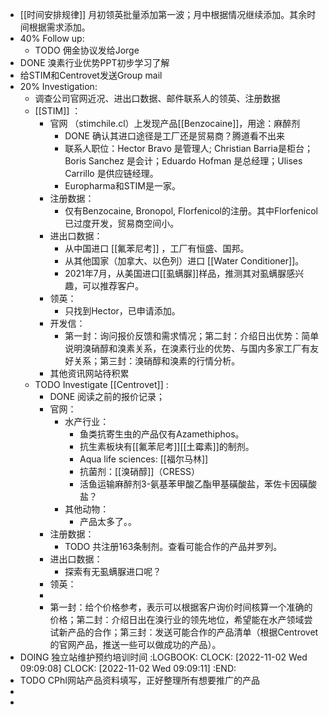 - [[时间安排规律]] 月初领英批量添加第一波；月中根据情况继续添加。其余时间根据需求添加。
- 40% Follow up:
	- TODO 佣金协议发给Jorge
- DONE 溴素行业优势PPT初步学习了解
- 给STIM和Centrovet发送Group mail
- 20% Investigation:
	- 调查公司官网近况、进出口数据、邮件联系人的领英、注册数据
	- [[STIM]] ：
		- 官网 （stimchile.cl）上发现产品[[Benzocaine]]，用途：麻醉剂
			- DONE 确认其进口途径是工厂还是贸易商？腾道看不出来
			- 联系人职位：Hector Bravo 是管理人; Christian Barria是柜台； Boris Sanchez 是会计；Eduardo Hofman 是总经理；Ulises Carrillo 是供应链经理。
			- Europharma和STIM是一家。
		- 注册数据：
			- 仅有Benzocaine, Bronopol, Florfenicol的注册。其中Florfenicol已过度开发，贸易商空间小。
		- 进出口数据：
			- 从中国进口 [[氟苯尼考]] ，工厂有恒盛、国邦。
			- 从其他国家（加拿大、以色列）进口 [[Water Conditioner]]。
			- 2021年7月，从美国进口[[虱螨脲]]样品，推测其对虱螨脲感兴趣，可以推荐客户。
		- 领英：
			- 只找到Hector，已申请添加。
		- 开发信：
			- 第一封：询问报价反馈和需求情况；第二封：介绍日出优势：简单说明溴硝醇和溴素关系，在溴素行业的优势、与国内多家工厂有友好关系；第三封：溴硝醇和溴素的行情分析。
		- 其他资讯网站待积累
	- TODO Investigate [[Centrovet]] :
		- DONE 阅读之前的报价记录；
		- 官网：
			- 水产行业：
				- 鱼类抗寄生虫的产品仅有Azamethiphos。
				- 抗生素板块有[[氟苯尼考]][[土霉素]]的制剂。
				- Aqua life sciences: [[福尔马林]]
				- 抗菌剂：[[溴硝醇]]（CRESS）
				- 活鱼运输麻醉剂3-氨基苯甲酸乙酯甲基磺酸盐，苯佐卡因磺酸盐？
			- 其他动物：
				- 产品太多了。。
		- 注册数据：
			- TODO 共注册163条制剂。查看可能合作的产品并罗列。
		- 进出口数据：
			- 探索有无虱螨脲进口呢？
		- 领英：
		-
		- 第一封：给个价格参考，表示可以根据客户询价时间核算一个准确的价格；第二封：介绍日出在溴行业的领先地位，希望能在水产领域尝试新产品的合作；第三封：发送可能合作的产品清单（根据Centrovet的官网产品，推送一些可以做成功的产品）。
- DOING 独立站维护预约培训时间
  :LOGBOOK:
  CLOCK: [2022-11-02 Wed 09:09:08]
  CLOCK: [2022-11-02 Wed 09:09:11]
  :END:
- TODO CPhI网站产品资料填写，正好整理所有想要推广的产品
-
-